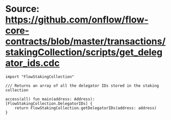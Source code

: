 # Source: https://github.com/onflow/flow-core-contracts/blob/master/transactions/stakingCollection/scripts/get_delegator_ids.cdc

```
import "FlowStakingCollection"

/// Returns an array of all the delegator IDs stored in the staking collection

access(all) fun main(address: Address): [FlowStakingCollection.DelegatorIDs] {
    return FlowStakingCollection.getDelegatorIDs(address: address)
}
```
